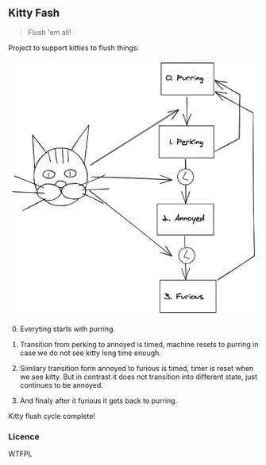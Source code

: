 ## Kitty Fash

> Flush 'em all!

Project to support kitties to flush things.

![state-diagram](./state-diagram.png)

0. Everyting starts with purring.

1. Transition from perking to annoyed is timed, machine resets to purring in case we do not see kitty long time enough.

2. Similary transition form annoyed to furious is timed, timer is reset when we see kitty. But in contrast it does not transition into different state, just continues to be annoyed.

3. And finaly after it furious it gets back to purring.

Kitty flush cycle complete!

### Licence

WTFPL
